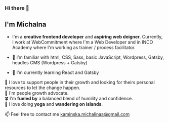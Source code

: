 ### Hi there 👋

## I'm Michalna 


- I'm a **creative frontend developer** and **aspiring web deigner**. Currently, I work at WebCommitment where I'm a Web Developer and in INCO Academy where I'm working as trainer / process facilitator. 

-  🔭 I’m familiar with html, CSS, Sass, basic JavaScript, Wordpress, Gatsby, headles CMS (Wordpress + Gatsby)
 - 🌱 I’m currently learning React and Gatsby

 
 
 🌱 I love to support people in their growth and looking for theirs personal resources to let the change happen.\
:couple:  I'm people growth advocate.\
:four_leaf_clover: I'm **fueled by** a balanced blend of humility and confidence.\
:blue_heart: I love doing **yoga** and **wandering on islands**.


📫 Feel free to contact me kaminska.michalinaa@gmail.com

<!--
**MichalinaKa/MichalinaKa** is a ✨ _special_ ✨ repository because its `README.md` (this file) appears on your GitHub profile.



 

-⚡ FACTS: 


-->
